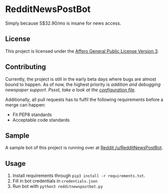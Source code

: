 # RedditNewsPostBot
Simply because S$32.90/mo is insane for news access.

## License
This project is licensed under the [Affero General Public License Version 3](LICENSE).

## Contributing
Currently, the project is still in the early beta days where bugs are almost bound to happen. As of now, the highest priority is _addition and debugging newspaper support_. _Pssst, take a look at the [configuration file](config.json)._

Additionally, all pull requests has to fulfil the following requirements before a merge can happen:

- Fit PEP8 standards
- Acceptable code standards

## Sample
A sample bot of this project is running over at [Reddit /u/RedditNewsPostBot](https://reddit.com/u/RedditNewsPostBot).

## Usage
1. Install requirements through `pip3 install -r requirements.txt`.
2. Fill in bot credentials in `credentials.json`
3. Run bot with `python3 redditnewspostbot.py`
